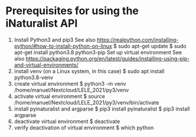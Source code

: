 # Prerequisites for using the iNaturalist API
1) Install Python3 and pip3
See also https://realpython.com/installing-python/#how-to-install-python-on-linux
$ sudo apt-get update
$ sudo apt-get install python3.8 python3-pip
Set up virtual environment
See also https://packaging.python.org/en/latest/guides/installing-using-pip-and-virtual-environments/
2) install venv (on a Linux system, in this case)
$ sudo apt install python3.8-venv
3) create virtual environment
$ python3 -m venv /home/manuel/Nextcloud/LELE_2021/py3/venv
4) activate virtual environment
$ source /home/manuel/Nextcloud/LELE_2021/py3/venv/bin/activate
5) install pyinaturalist and argparse
$ pip3 install pyinaturalist
$ pip3 install argparse
6) deactivate virtual environment
$ deactivate
7) verify deactivation of virtual environment
$ which python
